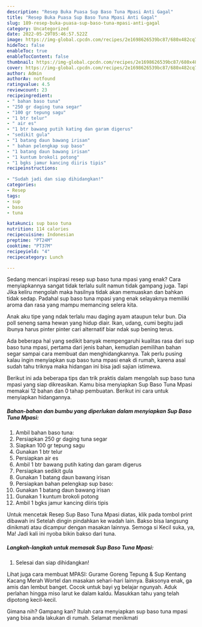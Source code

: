 ```yaml
---
description: "Resep Buka Puasa Sup Baso Tuna Mpasi Anti Gagal"
title: "Resep Buka Puasa Sup Baso Tuna Mpasi Anti Gagal"
slug: 189-resep-buka-puasa-sup-baso-tuna-mpasi-anti-gagal
category: Uncategorized
date: 2022-05-29T05:46:57.522Z
image: https://img-global.cpcdn.com/recipes/2e1698626539bc87/680x482cq70/sup-baso-tuna-mpasi-foto-resep-utama.jpg
hideToc: false
enableToc: true
enableTocContent: false
thumbnail: https://img-global.cpcdn.com/recipes/2e1698626539bc87/680x482cq70/sup-baso-tuna-mpasi-foto-resep-utama.jpg
cover: https://img-global.cpcdn.com/recipes/2e1698626539bc87/680x482cq70/sup-baso-tuna-mpasi-foto-resep-utama.jpg
author: Admin
authorAv: notfound
ratingvalue: 4.5
reviewcount: 23
recipeingredient:
- " bahan baso tuna"
- "250 gr daging tuna segar"
- "100 gr tepung sagu"
- "1 btr telur"
- " air es"
- "1 btr bawang putih kating dan garam digerus"
- "sedikit gula"
- "1 batang daun bawang irisan"
- " bahan pelengkap sup baso"
- "1 batang daun bawang irisan"
- "1 kuntum brokoli potong"
- "1 bgks jamur kancing diiris tipis"
recipeinstructions:

- "Sudah jadi dan siap dihidangkan!"
categories:
- Resep
tags:
- sup
- baso
- tuna

katakunci: sup baso tuna 
nutrition: 114 calories
recipecuisine: Indonesian
preptime: "PT24M"
cooktime: "PT37M"
recipeyield: "4"
recipecategory: Lunch

---
```



Sedang mencari inspirasi resep sup baso tuna mpasi yang enak? Cara menyiapkannya sangat tidak terlalu sulit namun tidak gampang juga. Tapi Jika keliru mengolah maka hasilnya tidak akan memuaskan dan bahkan tidak sedap. Padahal sup baso tuna mpasi yang enak selayaknya memiliki aroma dan rasa yang mampu memancing selera kita.


Anak aku tipe yang ndak terlalu mau daging ayam ataupun telur bun. Dia poll seneng sama hewan yang hidup diair. Ikan, udang, cumi begitu jadi ibunya harus pinter pinter cari alternatif biar ndak sup bening terus.

Ada beberapa hal yang sedikit banyak mempengaruhi kualitas rasa dari sup baso tuna mpasi, pertama dari jenis bahan, kemudian pemilihan bahan segar sampai cara membuat dan menghidangkannya. Tak perlu pusing kalau ingin menyiapkan sup baso tuna mpasi enak di rumah, karena asal sudah tahu triknya maka hidangan ini bisa jadi sajian istimewa.


Berikut ini ada beberapa tips dan trik praktis dalam mengolah sup baso tuna mpasi yang siap dikreasikan. Kamu bisa menyiapkan Sup Baso Tuna Mpasi memakai 12 bahan dan 0 tahap pembuatan. Berikut ini cara untuk menyiapkan hidangannya.

<!--inarticleads1-->

##### Bahan-bahan dan bumbu yang diperlukan dalam menyiapkan Sup Baso Tuna Mpasi:

1. Ambil  bahan baso tuna:
1. Persiapkan 250 gr daging tuna segar
1. Siapkan 100 gr tepung sagu
1. Gunakan 1 btr telur
1. Persiapkan  air es
1. Ambil 1 btr bawang putih kating dan garam digerus
1. Persiapkan sedikit gula
1. Gunakan 1 batang daun bawang irisan
1. Persiapkan  bahan pelengkap sup baso:
1. Gunakan 1 batang daun bawang irisan
1. Gunakan 1 kuntum brokoli potong
1. Ambil 1 bgks jamur kancing diiris tipis


Untuk mencetak Resep Sup Baso Tuna Mpasi diatas, klik pada tombol print dibawah ini Setelah dingin pindahkan ke wadah lain. Bakso bisa langsung dinikmati atau dicampur dengan masakan lainnya. Semoga si Kecil suka, ya, Ma! Jadi kali ini nyoba bikin bakso dari tuna. 

<!--inarticleads2-->

##### Langkah-langkah untuk memasak Sup Baso Tuna Mpasi:


1. Selesai dan siap dihidangkan!

Lihat juga cara membuat MPASI: Gurame Goreng Tepung &amp; Sup Kentang Kacang Merah Wortel dan masakan sehari-hari lainnya. Baksonya enak, ga amis dan lembut banget. Cocok untuk bayi yg belajar ngunyah. Aduk perlahan hingga miso larut ke dalam kaldu. Masukkan tahu yang telah dipotong kecil-kecil. 

Gimana nih? Gampang kan? Itulah cara menyiapkan sup baso tuna mpasi yang bisa anda lakukan di rumah. Selamat menikmati
